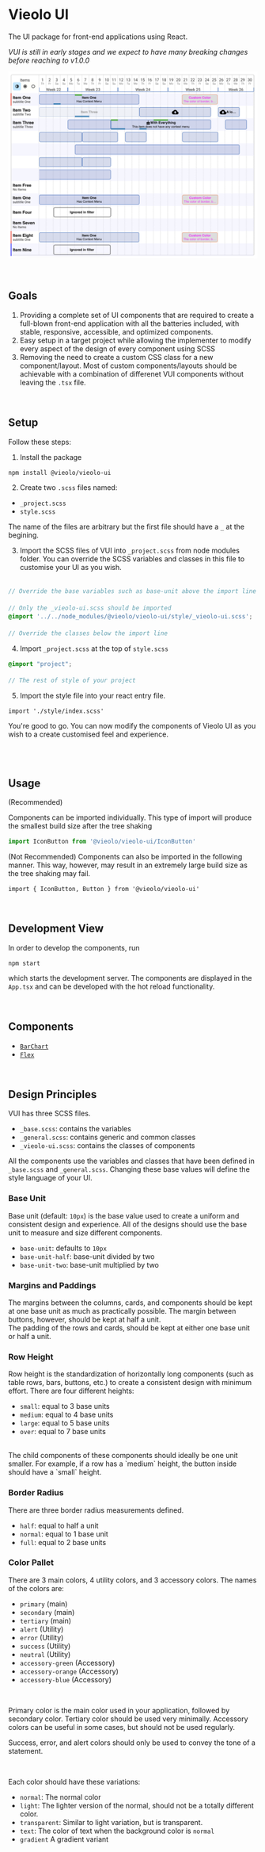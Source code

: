 # Vieolo UI
The UI package for front-end applications using React.


*VUI is still in early stages and we expect to have many breaking changes before reaching to v1.0.0*

![Sample](sample_img.png)

<br>

## Goals
1. Providing a complete set of UI components that are required to create a full-blown front-end application with all the batteries included, with stable, responsive, accessible, and optimized components.
2. Easy setup in a target project while allowing the implementer to modify every aspect of the design of every component using SCSS
3. Removing the need to create a custom CSS class for a new component/layout. Most of custom components/layouts should be achievable with a combination of differenet VUI components without leaving the `.tsx` file.

<br>

## Setup

Follow these steps:

1. Install the package

```bash
npm install @vieolo/vieolo-ui
```

2. Create two `.scss` files named:
- `_project.scss`
- `style.scss`

The name of the files are arbitrary but the first file should have a `_` at the begining.

3. Import the SCSS files of VUI into `_project.scss` from node modules folder. You can override the SCSS variables and classes in this file to customise your UI as you wish.

```SCSS

// Override the base variables such as base-unit above the import line

// Only the _vieolo-ui.scss should be imported
@import '../../node_modules/@vieolo/vieolo-ui/style/_vieolo-ui.scss';

// Override the classes below the import line
```

4. Import `_project.scss` at the top of `style.scss`

```SCSS
@import "project";

// The rest of style of your project
```

5. Import the style file into your react entry file.

``` JS
import './style/index.scss'
```

You're good to go. You can now modify the components of Vieolo UI as you wish to a create customised feel and experience.

<br>

<br>

## Usage
(Recommended)

Components can be imported individually. This type of import will produce the smallest build size after the tree shaking
```js
import IconButton from '@vieolo/vieolo-ui/IconButton'
```

(Not Recommended)
Components can also be imported in the following manner. This way, however, may result in an extremely large build size as the tree shaking may fail.
```JS
import { IconButton, Button } from '@vieolo/vieolo-ui'
```

<br>

## Development View
In order to develop the components, run
```
npm start
```
which starts the development server. The components are displayed in the `App.tsx` and can be developed with the hot reload functionality.

<br>

## Components

- [`BarChart`](docs/BarChart/BarChart.md)
- [`Flex`](docs/Flex/Flex.md)


<br>

## Design Principles

VUI has three SCSS files.

- `_base.scss`: contains the variables
- `_general.scss`: contains generic and common classes
- `_vieolo-ui.scss`: contains the classes of components

All the components use the variables and classes that have been defined in `_base.scss` and `_general.scss`. Changing these base values will define the style language of your UI.


### Base Unit
Base unit (default: `10px`) is the base value used to create a uniform and consistent design and experience. All of the designs should use the base unit to measure and size different components.<br/>
- `base-unit`: defaults to `10px`
- `base-unit-half`: base-unit divided by two
- `base-unit-two`: base-unit multiplied by two


### Margins and Paddings
The margins between the columns, cards, and components should be kept at one base unit as much as practically possible. The margin between buttons, however, should be kept at half a unit.<br>
The padding of the rows and cards, should be kept at either one base unit or half a unit.

### Row Height
Row height is the standardization of horizontally long components (such as table rows, bars, buttons, etc.) to create a consistent design with minimum effort. There are four different heights:
- `small`: equal to 3 base units
- `medium`: equal to 4 base units
- `large`: equal to 5 base units
- `over`: equal to 7 base units

<br />
The child components of these components should ideally be one unit smaller. For example, if a row has a `medium` height, the button inside should have a `small` height.

### Border Radius
There are three border radius measurements defined.
- `half`: equal to half a unit
- `normal`: equal to 1 base unit
- `full`: equal to 2 base units

### Color Pallet
There are 3 main colors, 4 utility colors, and 3 accessory colors. The names of the colors are:
- `primary` (main) 
- `secondary` (main)
- `tertiary` (main)
- `alert` (Utility)
- `error` (Utility)
- `success` (Utility)
- `neutral` (Utility)
- `accessory-green` (Accessory)
- `accessory-orange` (Accessory)
- `accessory-blue` (Accessory)

<br/>

Primary color is the main color used in your application, followed by secondary color. Tertiary color should be used very minimally. Accessory colors can be useful in some cases, but should not be used regularly.

Success, error, and alert colors should only be used to convey the tone of a statement.

<br/>

Each color should have these variations:
- `normal`: The normal color
- `light`: The lighter version of the normal, should not be a totally different color.
- `transparent`: Similar to light variation, but is transparent.
- `text`: The color of text when the background color is `normal`
- `gradient` A gradient variant